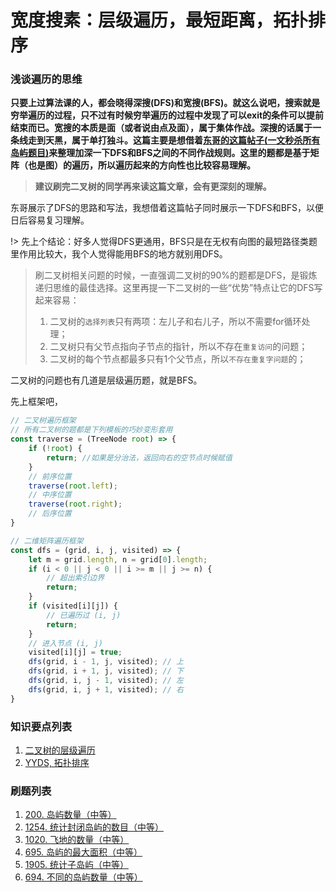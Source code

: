 # 宽度搜素：层级遍历，最短距离，拓扑排序

### **浅谈遍历的思维**
**只要上过算法课的人，都会晓得深搜(DFS)和宽搜(BFS)。就这么说吧，搜索就是穷举遍历的过程，只不过有时候穷举遍历的过程中发现了可以exit的条件可以提前结束而已。宽搜的本质是面（或者说由点及面），属于集体作战。深搜的话属于一条线走到天黑，属于单打独斗。这篇主要是想借着[东哥的这篇帖子(一文秒杀所有岛屿题目)](https://labuladong.gitee.io/algo/4/30/111/)来整理加深一下DFS和BFS之间的不同作战规则。这里的题都是基于矩阵（也是图）的遍历，所以遍历起来的方向性也比较容易理解。**

> **建议刷完二叉树的同学再来读这篇文章，会有更深刻的理解。**

东哥展示了DFS的思路和写法，我想借着这篇帖子同时展示一下DFS和BFS，以便日后容易复习理解。

!> 先上个结论：好多人觉得DFS更通用，BFS只是在无权有向图的最短路径类题里作用比较大，我个人觉得能用BFS的地方就别用DFS。

> 刷二叉树相关问题的时候，一直强调二叉树的90%的题都是DFS，是锻炼递归思维的最佳选择。这里再提一下二叉树的一些“优势”特点让它的DFS写起来容易：
> 1. 二叉树的`选择列表`只有两项：左儿子和右儿子，所以不需要for循环处理；
> 2. 二叉树只有父节点指向子节点的指针，所以不存在`重复访问`的问题；
> 3. 二叉树的每个节点都最多只有1个父节点，所以`不存在重复字问题`的；

二叉树的问题也有几道是层级遍历题，就是BFS。

先上框架吧，
```js
// 二叉树遍历框架
// 所有二叉树的题都是下列模板的巧妙变形套用
const traverse = (TreeNode root) => {
    if (!root) {
        return; //如果是分治法，返回向右的空节点时候赋值
    }
    // 前序位置
    traverse(root.left);
    // 中序位置
    traverse(root.right);
    // 后序位置
}

// 二维矩阵遍历框架
const dfs = (grid, i, j, visited) => {
    let m = grid.length, n = grid[0].length;
    if (i < 0 || j < 0 || i >= m || j >= n) {
        // 超出索引边界
        return;
    }
    if (visited[i][j]) {
        // 已遍历过 (i, j)
        return;
    }
    // 进入节点 (i, j)
    visited[i][j] = true;
    dfs(grid, i - 1, j, visited); // 上
    dfs(grid, i + 1, j, visited); // 下
    dfs(grid, i, j - 1, visited); // 左
    dfs(grid, i, j + 1, visited); // 右
}
```

### 知识要点列表
1. [二叉树的层级遍历](./levels.md)
1. [YYDS, 拓扑排序](./topsort.md)

### **刷题列表**
1. [200. 岛屿数量（中等）](#岛屿数量)
1. [1254. 统计封闭岛屿的数目（中等）](#统计封闭岛屿的数目)
1. [1020. 飞地的数量（中等）](#飞地的数量)
1. [695. 岛屿的最大面积（中等）](#岛屿的最大面积)
1. [1905. 统计子岛屿（中等）](#统计子岛屿)
1. [694. 不同的岛屿数量（中等）](#不同的岛屿数量)
